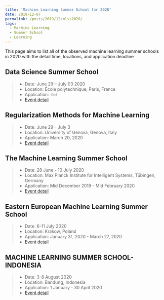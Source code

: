 ```yaml
---
title: 'Machine Learning Summer School for 2020'
date: 2019-12-07
permalink: /posts/2019/12/mlss2020/
tags:
  - Machine Learning
  - Summer School
  - Learning
---
```


This page aims to list all of the observed machine learning summer schools in 2020 with the detail time, locations, and application deadline

## Data Science Summer School
> * Date: June 29 – July 03 2020
> * Location: École polytechnique, Paris, France
> * Application: `tbd`
> * [Event detail](https://www.ds3-datascience-polytechnique.fr/)


## Regularization Methods for Machine Learning
> * Date: June 29 - July 3
> * Location: University of Genova, Genova, Italy
> * Application: March 20, 2020
> * [Event detail](http://lcsl.mit.edu/courses/regml/regml2020/)


## The Machine Learning Summer School
> * Date: 28 June - 10 July 2020
> * Location: Max Planck Institute for Intelligent Systems, Tübingen, Germany
> * Application: Mid December 2019 	- Mid February 2020
> * [Event detail](http://mlss.tuebingen.mpg.de/2020/dates.html)


## Eastern European Machine Learning Summer School
> * Date: 6-11 July 2020
> * Location: Krakow, Poland
> * Application: January 31, 2020 - March 27, 2020
> * [Event detail](https://www.eeml.eu/)


## MACHINE LEARNING SUMMER SCHOOL-INDONESIA
> * Date: 3-8 August 2020
> * Location: Bandung, Indonesia
> * Application: 1 January - 30 April 2020
> * [Event detail](https://mlss.telkomuniversity.ac.id/#)

<!-- ## SCHOOL  -->
<!-- > * Date:   -->
<!-- > * Location:   -->
<!-- > * Application:   -->
<!-- > * [Event detail]() -->

